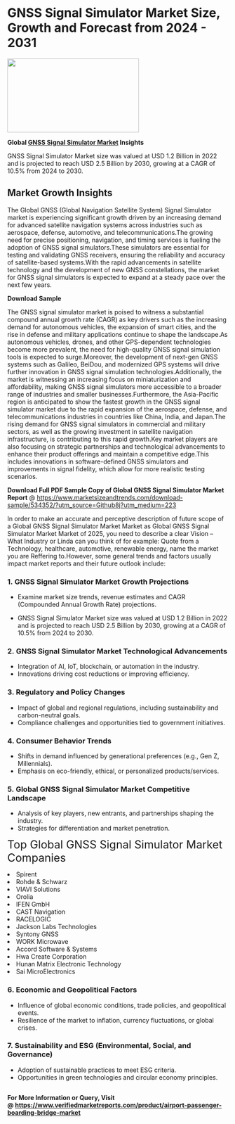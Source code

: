 <H1>GNSS Signal Simulator Market Size, Growth and Forecast from 2024 - 2031</H1><img class="aligncenter size-medium wp-image-584254" src="https://thirdeyenews.in/wp-content/uploads/2024/09/Global-Market-Research-300x168.jpeg" alt="" width="300" height="168" /><p><strong>Global&nbsp;<a href="https://www.marketsizeandtrends.com/download-sample/534352/?utm_source=Github8j?utm_medium=223">GNSS Signal Simulator Market</a> Insights</strong></p><p>GNSS Signal Simulator Market size was valued at USD 1.2 Billion in 2022 and is projected to reach USD 2.5 Billion by 2030, growing at a CAGR of 10.5% from 2024 to 2030.</p><p><h2>Market Growth Insights</h2> <p>The Global GNSS (Global Navigation Satellite System) Signal Simulator market is experiencing significant growth driven by an increasing demand for advanced satellite navigation systems across industries such as aerospace, defense, automotive, and telecommunications.The growing need for precise positioning, navigation, and timing services is fueling the adoption of GNSS signal simulators.These simulators are essential for testing and validating GNSS receivers, ensuring the reliability and accuracy of satellite-based systems.With the rapid advancements in satellite technology and the development of new GNSS constellations, the market for GNSS signal simulators is expected to expand at a steady pace over the next few years.</p> <p><strong>Download Sample</strong></p> <p>The GNSS signal simulator market is poised to witness a substantial compound annual growth rate (CAGR) as key drivers such as the increasing demand for autonomous vehicles, the expansion of smart cities, and the rise in defense and military applications continue to shape the landscape.As autonomous vehicles, drones, and other GPS-dependent technologies become more prevalent, the need for high-quality GNSS signal simulation tools is expected to surge.Moreover, the development of next-gen GNSS systems such as Galileo, BeiDou, and modernized GPS systems will drive further innovation in GNSS signal simulation technologies.Additionally, the market is witnessing an increasing focus on miniaturization and affordability, making GNSS signal simulators more accessible to a broader range of industries and smaller businesses.Furthermore, the Asia-Pacific region is anticipated to show the fastest growth in the GNSS signal simulator market due to the rapid expansion of the aerospace, defense, and telecommunications industries in countries like China, India, and Japan.The rising demand for GNSS signal simulators in commercial and military sectors, as well as the growing investment in satellite navigation infrastructure, is contributing to this rapid growth.Key market players are also focusing on strategic partnerships and technological advancements to enhance their product offerings and maintain a competitive edge.This includes innovations in software-defined GNSS simulators and improvements in signal fidelity, which allow for more realistic testing scenarios.<p><span class=""><strong>Download Full PDF Sample Copy of Global GNSS Signal Simulator Market Report</strong> @ <a href="https://www.marketsizeandtrends.com/download-sample/534352/?utm_source=Github8j?utm_medium=223" target="_blank">https://www.marketsizeandtrends.com/download-sample/534352/?utm_source=Github8j?utm_medium=223</a></span></p><p>In order to make an accurate and perceptive description of future scope of a Global&nbsp;GNSS Signal Simulator Market Market as Global&nbsp;GNSS Signal Simulator Market Market of 2025, you need to describe a clear Vision &ndash; What Industry or Linda can you think of for example: Quote from a Technology, healthcare, automotive, renewable energy, name the market you are Reffering to.However, some general trends and factors usually impact market reports and their future outlook include:</p><h3>1.&nbsp;<strong>GNSS Signal Simulator Market Growth Projections</strong></h3><ul><li>Examine market size trends, revenue estimates and CAGR (Compounded Annual Growth Rate) projections.</li><li><p>GNSS Signal Simulator Market size was valued at USD 1.2 Billion in 2022 and is projected to reach USD 2.5 Billion by 2030, growing at a CAGR of 10.5% from 2024 to 2030.</p></li></ul><h3>2.&nbsp;<strong>GNSS Signal Simulator Market Technological Advancements</strong></h3><ul><li>Integration of AI, IoT, blockchain, or automation in the industry.</li><li>Innovations driving cost reductions or improving efficiency.</li></ul><h3>3.&nbsp;<strong>Regulatory and Policy Changes</strong></h3><ul><li>Impact of global and regional regulations, including sustainability and carbon-neutral goals.</li><li>Compliance challenges and opportunities tied to government initiatives.</li></ul><h3>4.&nbsp;<strong>Consumer Behavior Trends</strong></h3><ul><li>Shifts in demand influenced by generational preferences (e.g., Gen Z, Millennials).</li><li>Emphasis on eco-friendly, ethical, or personalized products/services.</li></ul><h3>5.&nbsp;<strong>Global GNSS Signal Simulator Market Competitive Landscape</strong></h3><ul><li>Analysis of key players, new entrants, and partnerships shaping the industry.</li><li>Strategies for differentiation and market penetration.</li></ul><p data-pm-slice="1 1 []"><span style="color: inherit; font-family: inherit; font-size: 25px;">Top Global GNSS Signal Simulator Market Companies</span></p><div class="" data-test-id=""><p><li>Spirent</li><li> Rohde & Schwarz</li><li> VIAVI Solutions</li><li> Orolia</li><li> IFEN GmbH</li><li> CAST Navigation</li><li> RACELOGIC</li><li> Jackson Labs Technologies</li><li> Syntony GNSS</li><li> WORK Microwave</li><li> Accord Software & Systems</li><li> Hwa Create Corporation</li><li> Hunan Matrix Electronic Technology</li><li> Sai MicroElectronics</li></p></div><h3>6.&nbsp;<strong>Economic and Geopolitical Factors</strong></h3><ul><li>Influence of global economic conditions, trade policies, and geopolitical events.</li><li>Resilience of the market to inflation, currency fluctuations, or global crises.</li></ul><h3>7.&nbsp;<strong>Sustainability and ESG (Environmental, Social, and Governance)</strong></h3><ul><li>Adoption of sustainable practices to meet ESG criteria.</li><li>Opportunities in green technologies and circular economy principles.</li></ul><h2><strong style="font-size: 14px;">For More Information or Query, Visit @&nbsp;</strong><a style="background-color: #ffffff; font-size: 14px;" href="https://www.marketsizeandtrends.com/report/gnss-signal-simulator-market/" target="_blank">https://www.verifiedmarketreports.com/product/airport-passenger-boarding-bridge-market</a></h2>
